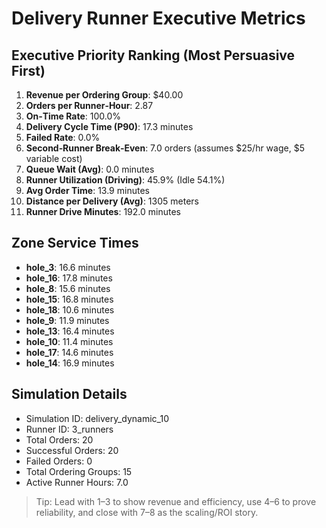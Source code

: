 # Delivery Runner Executive Metrics

## Executive Priority Ranking (Most Persuasive First)
1. **Revenue per Ordering Group**: $40.00
2. **Orders per Runner‑Hour**: 2.87
3. **On‑Time Rate**: 100.0%
4. **Delivery Cycle Time (P90)**: 17.3 minutes
5. **Failed Rate**: 0.0%
6. **Second‑Runner Break‑Even**: 7.0 orders (assumes $25/hr wage, $5 variable cost)
7. **Queue Wait (Avg)**: 0.0 minutes
8. **Runner Utilization (Driving)**: 45.9% (Idle 54.1%)
9. **Avg Order Time**: 13.9 minutes
10. **Distance per Delivery (Avg)**: 1305 meters
11. **Runner Drive Minutes**: 192.0 minutes

## Zone Service Times
- **hole_3**: 16.6 minutes
- **hole_16**: 17.8 minutes
- **hole_8**: 15.6 minutes
- **hole_15**: 16.8 minutes
- **hole_18**: 10.6 minutes
- **hole_9**: 11.9 minutes
- **hole_13**: 16.4 minutes
- **hole_10**: 11.4 minutes
- **hole_17**: 14.6 minutes
- **hole_14**: 16.9 minutes


## Simulation Details
- Simulation ID: delivery_dynamic_10
- Runner ID: 3_runners
- Total Orders: 20
- Successful Orders: 20
- Failed Orders: 0
- Total Ordering Groups: 15
- Active Runner Hours: 7.0

> Tip: Lead with 1–3 to show revenue and efficiency, use 4–6 to prove reliability, and close with 7–8 as the scaling/ROI story.

